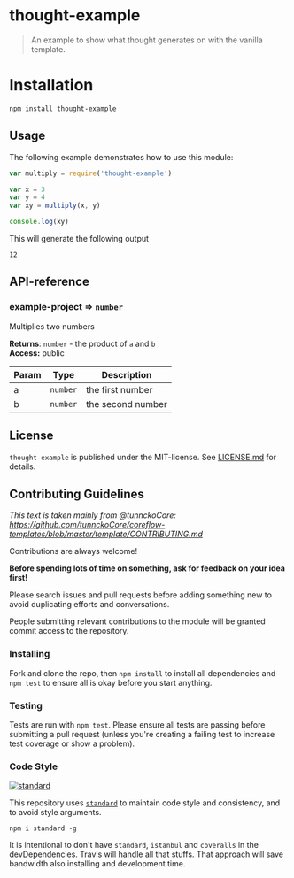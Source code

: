 # thought-example

> An example to show what thought generates on with the vanilla template.


# Installation

```
npm install thought-example
```

 
## Usage

The following example demonstrates how to use this module:

```js
var multiply = require('thought-example')

var x = 3
var y = 4
var xy = multiply(x, y)

console.log(xy)
```

This will generate the following output

```
12
```

##  API-reference

<a name="module_example-project"></a>
### example-project ⇒ <code>number</code>
Multiplies two numbers

**Returns**: <code>number</code> - the product of `a` and `b`  
**Access:** public  

| Param | Type | Description |
| --- | --- | --- |
| a | <code>number</code> | the first number |
| b | <code>number</code> | the second number |




## License

`thought-example` is published under the MIT-license. 
See [LICENSE.md](LICENSE.md) for details.

 
## Contributing Guidelines

*This text is taken mainly from @tunnckoCore: https://github.com/tunnckoCore/coreflow-templates/blob/master/template/CONTRIBUTING.md*

Contributions are always welcome!

**Before spending lots of time on something, ask for feedback on your idea first!**

Please search issues and pull requests before adding something new to avoid duplicating
efforts and conversations.

People submitting relevant contributions to the module will be granted commit access to the repository.

### Installing

Fork and clone the repo, then `npm install` to install all dependencies and `npm test` to
ensure all is okay before you start anything.


### Testing

Tests are run with `npm test`. Please ensure all tests are passing before submitting
a pull request (unless you're creating a failing test to increase test coverage or show a problem).

### Code Style

[![standard][standard-image]][standard-url]

This repository uses [`standard`][standard-url] to maintain code style and consistency,
and to avoid style arguments.
```
npm i standard -g
```

It is intentional to don't have `standard`, `istanbul` and `coveralls` in the devDependencies. Travis will handle all that stuffs. That approach will save bandwidth also installing and development time.

[standard-image]: https://cdn.rawgit.com/feross/standard/master/badge.svg
[standard-url]: https://github.com/feross/standard
